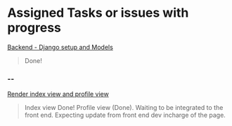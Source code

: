 # Assigned Tasks or issues with progress
[Backend - Django setup and Models](https://github.com/zuri-training/Team-100_AnimaLib/issues/32)
> Done!
### --
[Render index view and profile view](https://github.com/zuri-training/Team-100_AnimaLib/issues/36)
> Index view Done!
> Profile view (Done). Waiting to be integrated to the front end. Expecting update from front end dev incharge of the page.

